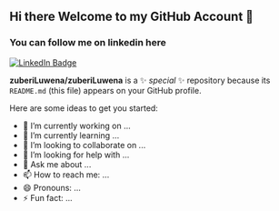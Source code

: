 ## Hi there Welcome to my GitHub Account 👋

### You can follow me on linkedin here

[![LinkedIn Badge](https://img.shields.io/badge/My-LinkedIn-blue)](https://www.linkedin.com/in/zuberiLuwena)


**zuberiLuwena/zuberiLuwena** is a ✨ _special_ ✨ repository because its `README.md` (this file) appears on your GitHub profile.

Here are some ideas to get you started:

- 🔭 I’m currently working on ...
- 🌱 I’m currently learning ...
- 👯 I’m looking to collaborate on ...
- 🤔 I’m looking for help with ...
- 💬 Ask me about ...
- 📫 How to reach me: ...
- 😄 Pronouns: ...
- ⚡ Fun fact: ...

